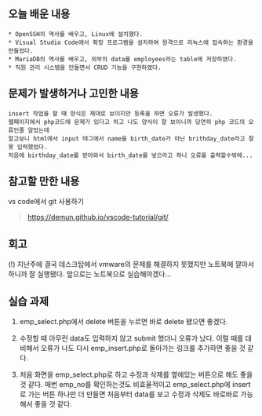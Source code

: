 ## 오늘 배운 내용
    * OpenSSH의 역사를 배우고, Linux에 설치했다.
    * Visual Studio Code에서 확장 프로그램을 설치하여 원격으로 리눅스에 접속하는 환경을 만들었다.
    * MariaDB의 역사를 배우고, 외부의 data를 employees라는 table에 저장하였다.
    * 직원 관리 시스템을 만들면서 CRUD 기능을 구현하였다.

## 문제가 발생하거나 고민한 내용
    insert 작업을 할 때 양식은 제대로 보이지만 등록을 하면 오류가 발생했다. 
    웹페이지에서 php코드에 문제가 있다고 하고 나도 양식이 잘 보이니까 당연히 php 코드의 오류인줄 알았는데
    알고보니 html에서 input 태그에서 name을 birth_date가 아닌 brithday_date라고 잘못 입력했었다. 
    처음에 birthday_date를 받아와서 birth_date를 넣으라고 하니 오류를 출력할수밖에...

## 참고할 만한 내용
 vs code에서 git 사용하기
 >  https://demun.github.io/vscode-tutorial/git/
## 회고
(!) 지난주에 결국 데스크탑에서 vmware의 문제를 해결하지 못했지만 노트북에 깔아서 하니까 잘 실행됐다. 앞으로는 노트북으로 실습해야겠다...

## 실습 과제
1. emp_select.php에서 delete 버튼을 누르면 바로 delete 됐으면 좋겠다.

1. 수정할 때 아무런 data도 입력하지 않고 submit 했더니 오류가 났다. 이럴 때를 대비해서 오류가 나도 다시 emp_insert.php로 돌아가는 링크를 추가하면 좋을 것 같다.

1. 처음 화면을 emp_select.php로 하고 수정과 삭제를 옆에있는 버튼으로 해도 좋을 것 같다. 매번 emp_no를 확인하는것도 비효율적이고 emp_select.php에 insert로 가는 버튼 하나만 더 만들면 처음부터 data를 보고 수정과 삭제도 바로바로 가능해서 좋을 것 같다.
